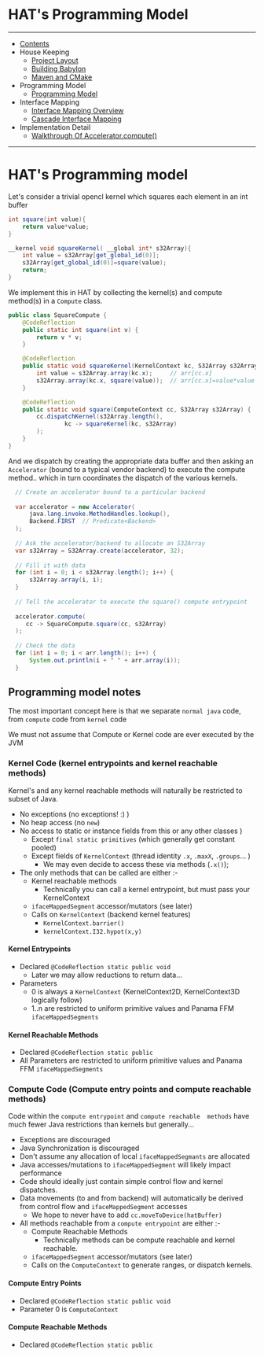 
# HAT's Programming Model 
----

* [Contents](hat-00.md)
* House Keeping
    * [Project Layout](hat-01-01-project-layout.md)
    * [Building Babylon](hat-01-02-building-babylon.md)
    * [Maven and CMake](hat-01-03-maven-cmake.md)
* Programming Model
    * [Programming Model](hat-03-programming-model.md)
* Interface Mapping
    * [Interface Mapping Overview](hat-04-01-interface-mapping.md)
    * [Cascade Interface Mapping](hat-04-02-cascade-interface-mapping.md)
* Implementation Detail
    * [Walkthrough Of Accelerator.compute()](hat-accelerator-compute.md)

---

#  HAT's Programming model

Let's consider a trivial opencl kernel which squares each element in an int buffer

```java
int square(int value){
    return value*value;
}

__kernel void squareKernel( __global int* s32Array){
    int value = s32Array[get_global_id(0)];
    s32Array[get_global_id(0)]=square(value);
    return;
}

```

We implement this in HAT by collecting the kernel(s) and compute method(s) in a `Compute` class.

```java
public class SquareCompute {
    @CodeReflection
    public static int square(int v) {
        return v * v;
    }

    @CodeReflection
    public static void squareKernel(KernelContext kc, S32Array s32Array) {
        int value = s32Array.array(kc.x);     // arr[cc.x]
        s32Array.array(kc.x, square(value));  // arr[cc.x]=value*value
    }

    @CodeReflection
    public static void square(ComputeContext cc, S32Array s32Array) {
        cc.dispatchKernel(s32Array.length(),
                kc -> squareKernel(kc, s32Array)
        );
    }
}
```
And we dispatch by creating the appropriate data buffer and then asking an `Accelerator` (bound to a typical vendor backend) to execute the compute method.. which in turn coordinates the dispatch of the various kernels.

```java
  // Create an accelerator bound to a particular backend
 
  var accelerator = new Accelerator(
      java.lang.invoke.MethodHandles.lookup(),
      Backend.FIRST  // Predicate<Backend>
  );
  
  // Ask the accelerator/backend to allocate an S32Array
  var s32Array = S32Array.create(accelerator, 32);
  
  // Fill it with data 
  for (int i = 0; i < s32Array.length(); i++) {
      s32Array.array(i, i);
  }
  
  // Tell the accelerator to execute the square() compute entrypoint
   
  accelerator.compute(
     cc -> SquareCompute.square(cc, s32Array) 
  );
  
  // Check the data                                    
  for (int i = 0; i < arr.length(); i++) {
      System.out.println(i + " " + arr.array(i));
  }
```

## Programming model notes 

The most important concept here is that we separate `normal java` code, 
from `compute` code from `kernel` code

We must not assume that Compute or Kernel code are ever executed by the JVM

### Kernel Code (kernel entrypoints and kernel reachable methods)
Kernel's and any kernel reachable methods will naturally be restricted to subset of Java.

* No exceptions (no exceptions! :) )
* No heap access (no `new`)
* No access to static or instance fields from this or any other classes )
    * Except `final static primitives` (which generally get constant pooled) 
    * Except fields of `KernelContext` (thread identity `.x`, `.maxX`, `.groups`... )
        - We may even decide to access these via methods (`.x()`);
* The only methods that can be called are either :-
   * Kernel reachable methods
      - Technically you can call a kernel entrypoint, but must pass your KernelContext
   * `ifaceMappedSegment` accessor/mutators (see later)
   * Calls on `KernelContext` (backend kernel features)
     - `KernelContext.barrier()`
     - `kernelContext.I32.hypot(x,y)`
#### Kernel Entrypoints 
* Declared `@CodeReflection static public void`
    * Later we may allow reductions to return data...
* Parameters
    * 0 is always a `KernelContext` (KernelContext2D, KernelContext3D logically follow)
    * 1..n are restricted to uniform primitive values and Panama FFM `ifaceMappedSegments`

#### Kernel Reachable Methods
* Declared `@CodeReflection static public`
* All Parameters are restricted to uniform primitive values and Panama FFM `ifaceMappedSegments`

### Compute Code (Compute entry points and compute reachable methods)
Code within the `compute entrypoint` and `compute reachable 
methods` have much fewer Java restrictions than kernels but generally...

* Exceptions are discouraged
* Java Synchronization is discouraged
* Don't assume any allocation of local `ifaceMappedSegmants` are allocated
* Java accesses/mutations to `ifaceMappedSegment` will likely impact performance
* Code should ideally just contain simple control flow and kernel dispatches.
* Data movements (to and from backend) will automatically be derived from control flow and `ifaceMappedSegment` accesses
   - We hope to never have to add `cc.moveToDevice(hatBuffer)`
* All methods reachable from a `compute entrypoint` are either :-
  * Compute Reachable Methods
      - Technically methods can be compute reachable and kernel reachable.
  * `ifaceMappedSegment` accessor/mutators (see later)
  * Calls on the `ComputeContext` to generate ranges, or dispatch kernels.
      
#### Compute Entry Points
* Declared `@CodeReflection static public void`
* Parameter 0 is `ComputeContext`


#### Compute Reachable Methods
* Declared `@CodeReflection static public `